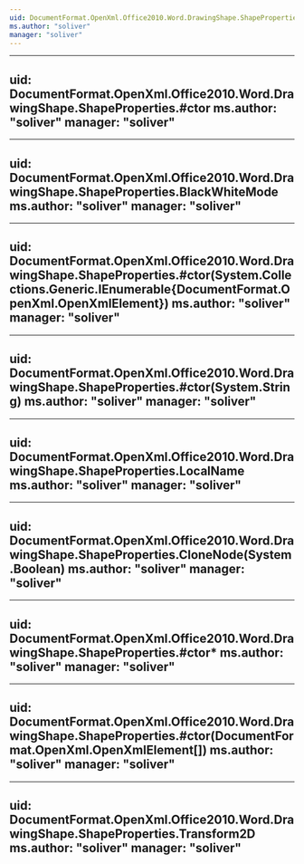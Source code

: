 ```yaml
---
uid: DocumentFormat.OpenXml.Office2010.Word.DrawingShape.ShapeProperties
ms.author: "soliver"
manager: "soliver"
---
```


---
uid: DocumentFormat.OpenXml.Office2010.Word.DrawingShape.ShapeProperties.#ctor
ms.author: "soliver"
manager: "soliver"
---

---
uid: DocumentFormat.OpenXml.Office2010.Word.DrawingShape.ShapeProperties.BlackWhiteMode
ms.author: "soliver"
manager: "soliver"
---

---
uid: DocumentFormat.OpenXml.Office2010.Word.DrawingShape.ShapeProperties.#ctor(System.Collections.Generic.IEnumerable{DocumentFormat.OpenXml.OpenXmlElement})
ms.author: "soliver"
manager: "soliver"
---

---
uid: DocumentFormat.OpenXml.Office2010.Word.DrawingShape.ShapeProperties.#ctor(System.String)
ms.author: "soliver"
manager: "soliver"
---

---
uid: DocumentFormat.OpenXml.Office2010.Word.DrawingShape.ShapeProperties.LocalName
ms.author: "soliver"
manager: "soliver"
---

---
uid: DocumentFormat.OpenXml.Office2010.Word.DrawingShape.ShapeProperties.CloneNode(System.Boolean)
ms.author: "soliver"
manager: "soliver"
---

---
uid: DocumentFormat.OpenXml.Office2010.Word.DrawingShape.ShapeProperties.#ctor*
ms.author: "soliver"
manager: "soliver"
---

---
uid: DocumentFormat.OpenXml.Office2010.Word.DrawingShape.ShapeProperties.#ctor(DocumentFormat.OpenXml.OpenXmlElement[])
ms.author: "soliver"
manager: "soliver"
---

---
uid: DocumentFormat.OpenXml.Office2010.Word.DrawingShape.ShapeProperties.Transform2D
ms.author: "soliver"
manager: "soliver"
---
